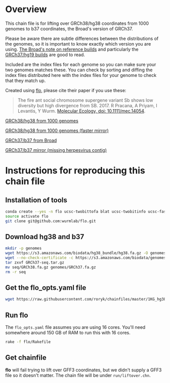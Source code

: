 # Overview

This chain file is for lifting over GRCh38/hg38 coordinates from 1000 genomes to b37 coordinates, the Broad's version of GRCh37.

Please be aware there are subtle differences between the distributions of the genomes, so it is important
to know exactly which version you are using. [The Broad's note on reference builds](https://gatk.broadinstitute.org/hc/en-us/articles/360035890951) and particularly the [GRCh37/hg19 builds](https://gatk.broadinstitute.org/hc/en-us/articles/360035890711-GRCh37-hg19-b37-humanG1Kv37-Human-Reference-Discrepancies) are good to read.

Included are the index files for each genome so you can make sure your two genomes matches these. You 
can check by sorting and diffing the index files distributed here with the index files for your genome to
check that they match up.

Created using [flo](https://github.com/wurmlab/flo), please cite their paper if you use these:

> The fire ant social chromosome supergene variant Sb shows low diversity but
> high divergence from SB. 2017. R Pracana, A Priyam, I Levantis, Y Wurm.
> [Molecular Ecology, doi: 10.1111/mec.14054](http://onlinelibrary.wiley.com/doi/10.1111/mec.14054/full). 

[GRCh38/hg38 from 1000 genomes](http://ftp.1000genomes.ebi.ac.uk/vol1/ftp/technical/reference/GRCh38_reference_genome/)

[GRCh38/hg38 from 1000 genomes (faster mirror)](https://s3.amazonaws.com/biodata/hg38_bundle)

[GRCh37/b37 from Broad](https://console.cloud.google.com/storage/browser/_details/genomics-public-data/references%2Fb37%2FHomo_sapiens_assembly19.fasta.gz)

[GRCh37/b37 mirror (missing herpesvirus contig)](https://s3.amazonaws.com/biodata/genomes/GRCh37-seq.tar.gz)

# Instructions for reproducing this chain file
## Installation of tools

```bash
conda create --yes -n flo ucsc-twobittofa blat ucsc-twobitinfo ucsc-fasplit git ruby openssl ucsc-axtchain ucsc-chainsort ucsc-chainmergesort ucsc-chainsplit ucsc-chainnet ucsc-netchainsubset
source activate flo
git clone git@github.com:wurmlab/flo.git
```

## Download hg38 and b37

```bash
mkdir -p genomes
wget https://s3.amazonaws.com/biodata/hg38_bundle/hg38.fa.gz -O genomes/hg38.fa.gz
wget --no-check-certificate -c https://s3.amazonaws.com/biodata/genomes/GRCh37-seq.tar.gz
tar zxvf GRCh37-seq.tar.gz
mv seq/GRCh38.fa.gz genomes/GRCh37.fa.gz
rm -r seq
```

## Get the **flo_opts.yaml** file

```bash
wget https://raw.githubusercontent.com/roryk/chainfiles/master/1KG_hg38_to_b37/flo_opts.yaml
```

## Run flo
The `flo_opts.yaml` file assumes you are using 16 cores. You'll need somewhere around 150 GB of RAM to 
run this with 16 cores.

``` bash
rake -f flo/Rakefile
```

## Get chainfile
**flo** will fail trying to lift over GFF3 coordinates, but we didn't supply a GFF3 file so it doesn't matter.
 The chain file will be under `run/liftover.chn`.
 
